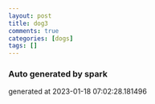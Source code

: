 ```yaml
---
layout: post
title: dog3
comments: true
categories: [dogs]
tags: []
---
```


### Auto generated by spark
generated at 2023-01-18 07:02:28.181496
